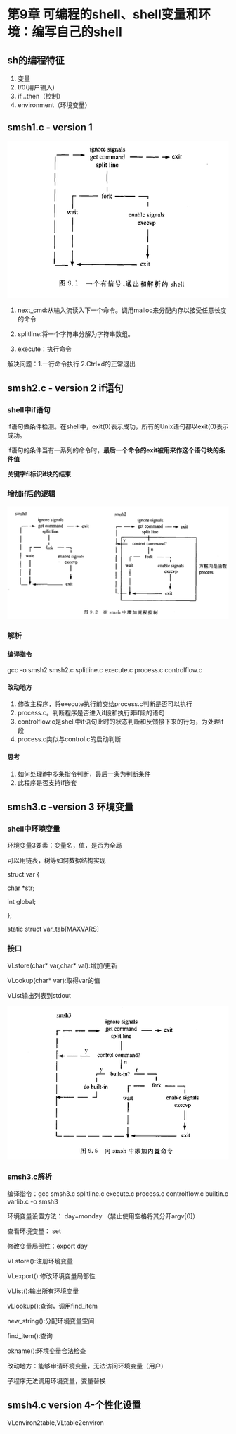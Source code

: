 # 第9章 可编程的shell、shell变量和环境：编写自己的shell

## sh的编程特征

1. 变量
2. I/0(用户输入)
3. if...then（控制）
4. environment（环境变量）

## smsh1.c - version 1

![shellLogic](./Pic/smsh1)

1. next_cmd:从输入流读入下一个命令。调用malloc来分配内存以接受任意长度的命令

2. splitline:将一个字符串分解为字符串数组。

3. execute：执行命令

   

解决问题：1.一行命令执行
2.Ctrl+d的正常退出

## smsh2.c - version 2   if语句

### shell中if语句

if语句做条件检测。在shell中，exit(0)表示成功，所有的Unix语句都以exit(0)表示成功。

if语句的条件当有一系列的命令时，**最后一个命令的exit被用来作这个语句块的条件值**

**关键字fi标识if块的结束**

### 增加if后的逻辑

![image-20230228110355817](./Pic/smsh2)

### 解析

#### 编译指令

gcc -o smsh2 smsh2.c splitline.c execute.c process.c controlflow.c

#### 改动地方

1. 修改主程序，将execute执行前交给process.c判断是否可以执行
2. process.c。判断程序是否进入if段和执行非if段的语句
3. controlflow.c是shell中if语句此时的状态判断和反馈接下来的行为，为处理if段
4. process.c类似与control.c的启动判断

#### 思考

1. 如何处理if中多条指令判断，最后一条为判断条件
2. 此程序是否支持if嵌套

## smsh3.c -version 3 环境变量

### shell中环境变量

环境变量3要素：变量名，值，是否为全局

可以用链表，树等如何数据结构实现

struct var {

char *str;

int global;

};

static struct var_tab[MAXVARS]

### 接口

VLstore(char* var,char* val):增加/更新

VLookup(char* var):取得var的值

VList输出列表到stdout

![smsh3](./Pic/smsh3)

### smsh3.c解析

编译指令：gcc smsh3.c splitline.c execute.c process.c controlflow.c builtin.c varlib.c -o smsh3

环境变量设置方法： day=monday	（禁止使用空格将其分开argv[0]）

查看环境变量： set

修改变量局部性：export day

VLstore():注册环境变量

VLexport():修改环境变量局部性

VLlist():输出所有环境变量

vLlookup():查询，调用find_item

new_string():分配环境变量空间

find_item():查询

okname():环境变量合法检查



改动地方：能够申请环境变量，无法访问环境变量（用户)

子程序无法调用环境变量，变量替换



## smsh4.c version 4-个性化设置

VLenviron2table,VLtable2environ
